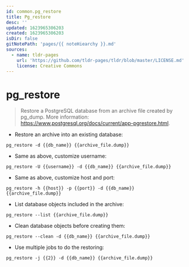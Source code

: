 ```yaml
---
id: common.pg_restore
title: Pg_restore
desc: ''
updated: 1623965306203
created: 1623965306203
isDir: false
gitNotePath: 'pages/{{ noteHiearchy }}.md'
sources:
  - name: tldr-pages
    url: 'https://github.com/tldr-pages/tldr/blob/master/LICENSE.md'
    license: Creative Commons
---
```

# pg_restore

> Restore a PostgreSQL database from an archive file created by pg_dump.
> More information: <https://www.postgresql.org/docs/current/app-pgrestore.html>.

- Restore an archive into an existing database:

`pg_restore -d {{db_name}} {{archive_file.dump}}`

- Same as above, customize username:

`pg_restore -U {{username}} -d {{db_name}} {{archive_file.dump}}`

- Same as above, customize host and port:

`pg_restore -h {{host}} -p {{port}} -d {{db_name}} {{archive_file.dump}}`

- List database objects included in the archive:

`pg_restore --list {{archive_file.dump}}`

- Clean database objects before creating them:

`pg_restore --clean -d {{db_name}} {{archive_file.dump}}`

- Use multiple jobs to do the restoring:

`pg_restore -j {{2}} -d {{db_name}} {{archive_file.dump}}`

